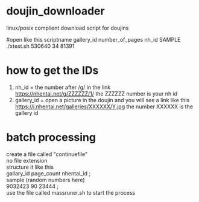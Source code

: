 # doujin_downloader
linux/posix complient download script for doujins

#open like this
scriptname gallery_id number_of_pages nh_id
SAMPLE ./xtest.sh 530640 34 81391

# how to get the IDs
1. nh_id = the number after /g/ in the link  
  https://nhentai.net/g/ZZZZZZ/1/ the ZZZZZZ number is your nh id
2. gallery_id = open a picture in the doujin and you will see a link like this  
  https://i.nhentai.net/galleries/XXXXXX/Y.jpg the number XXXXXX is the gallery id

# batch processing
create a file called "continuefile"  
no file extension  
structure it like this  
gallary_id page_count nhentai_id ;  
sample (random numbers here)  
9032423 90 23444 ;  
use the file called massruner.sh to start the process  

